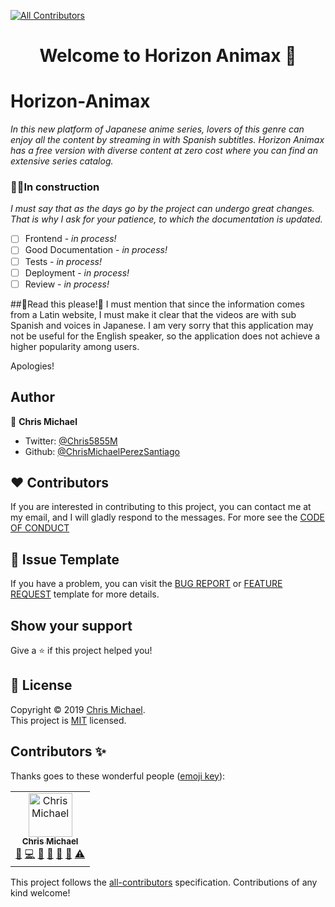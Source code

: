 [![All Contributors](https://img.shields.io/badge/all_contributors-1-orange.svg?style=flat-square)](#contributors-)

<h1 align="center">Welcome to Horizon Animax 👋</h1>


# Horizon-Animax
*In this new platform of Japanese anime series, lovers of this genre can enjoy all the content by streaming in with Spanish subtitles. Horizon Animax has a free version with diverse content at zero cost where you can find an extensive series catalog.*

### 👷🚧In construction 
*I must say that as the days go by the project can undergo great changes. That is why I ask for your patience, to which the documentation is updated.*

- [ ] Frontend - *in process!*	
- [ ] Good Documentation - *in process!*
- [ ] Tests - *in process!*
- [ ] Deployment -  *in process!*
- [ ] Review - *in process!*

##📣Read this please!📣
I must mention that since the information comes from a Latin website, I must make it clear that the videos are with sub Spanish and voices in Japanese. I am very sorry that this application may not be useful for the English speaker, so the application does not achieve a higher popularity among users.

Apologies!

## Author

👤 **Chris Michael**

* Twitter: [@Chris5855M](https://twitter.com/Chris5855M)
* Github: [@ChrisMichaelPerezSantiago](https://github.com/ChrisMichaelPerezSantiago)

## ❤️ Contributors
 If you are interested in contributing to this project, you can contact me at my email, and I will gladly respond to the messages. For more see the [CODE OF CONDUCT](https://github.com/ChrisMichaelPerezSantiago/horizon-animax/blob/master/CODE_OF_CONDUCT.md)
 
## 💩 Issue Template
If you have a problem, you can visit the [BUG REPORT](https://github.com/ChrisMichaelPerezSantiago/horizon-animax/blob/master/.github/ISSUE_TEMPLATE/bug_report.md) or [FEATURE REQUEST](https://github.com/ChrisMichaelPerezSantiago/horizon-animax/blob/master/.github/ISSUE_TEMPLATE/feature_request.md) template for more details.

## Show your support
Give a ⭐️ if this project helped you!

## 📝 License
Copyright © 2019 [Chris Michael](https://github.com/ChrisMichaelPerezSantiago).<br />
This project is [MIT](https://github.com/ChrisMichaelPerezSantiago/horizon-animax/blob/master/LICENSE) licensed.


## Contributors ✨

Thanks goes to these wonderful people ([emoji key](https://allcontributors.org/docs/en/emoji-key)):
<!-- ALL-CONTRIBUTORS-LIST:START - Do not remove or modify this section -->
<!-- prettier-ignore-start -->
<!-- markdownlint-disable -->
<table>
  <tr>
    <td align="center"><a href="https://personal-porfolio.chrismichael.now.sh/"><img src="https://avatars0.githubusercontent.com/u/21962584?v=4" width="70px;" alt="Chris Michael"/><br /><sub><b>Chris Michael</b></sub></a><br /><a href="#question-ChrisMichaelPerezSantiago" title="Answering Questions">💬</a> <a href="https://github.com/ChrisMichaelPerezSantiago/horizon-animax/commits?author=ChrisMichaelPerezSantiago" title="Code">💻</a> <a href="#design-ChrisMichaelPerezSantiago" title="Design">🎨</a> <a href="https://github.com/ChrisMichaelPerezSantiago/horizon-animax/commits?author=ChrisMichaelPerezSantiago" title="Documentation">📖</a> <a href="#ideas-ChrisMichaelPerezSantiago" title="Ideas, Planning, & Feedback">🤔</a> <a href="#maintenance-ChrisMichaelPerezSantiago" title="Maintenance">🚧</a> <a href="https://github.com/ChrisMichaelPerezSantiago/horizon-animax/commits?author=ChrisMichaelPerezSantiago" title="Tests">⚠️</a></td>
  </tr>
</table>

<!-- markdownlint-enable -->
<!-- prettier-ignore-end -->
<!-- ALL-CONTRIBUTORS-LIST:END -->

<!-- ALL-CONTRIBUTORS-LIST:START - Do not remove or modify this section -->
<!-- prettier-ignore-start -->
<!-- markdownlint-disable -->
<!-- markdownlint-enable -->
<!-- prettier-ignore-end -->
<!-- ALL-CONTRIBUTORS-LIST:END -->

This project follows the [all-contributors](https://github.com/all-contributors/all-contributors) specification. Contributions of any kind welcome!